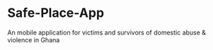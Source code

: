 # Safe-Place-App
An mobile application for victims and survivors of domestic abuse &amp; violence in Ghana

